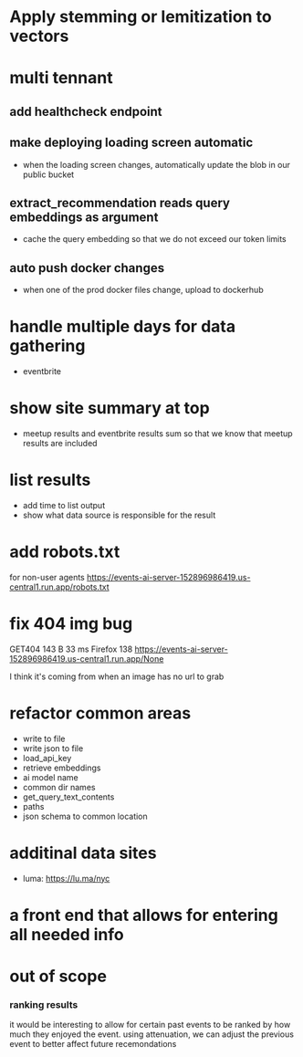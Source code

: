 # Apply stemming or lemitization to vectors

# multi tennant

## add healthcheck endpoint

## make deploying loading screen automatic
* when the loading screen changes, automatically update the blob in our public bucket

## extract_recommendation reads query embeddings as argument
* cache the query embedding so that we do not exceed our token limits

## auto push docker changes
* when one of the prod docker files change, upload to dockerhub

# handle multiple days for data gathering
* eventbrite

# show site summary at top
* meetup results and eventbrite results sum so that we know that meetup results are included
  
# list results
* add time to list output
* show what data source is responsible for the result

# add robots.txt

for non-user agents
https://events-ai-server-152896986419.us-central1.run.app/robots.txt


# fix 404 img bug

GET404 143 B 33 ms Firefox 138 https://events-ai-server-152896986419.us-central1.run.app/None

I think it's coming from when an image has no url to grab

# refactor common areas
* write to file
* write json to file
* load_api_key
* retrieve embeddings
* ai model name
* common dir names
* get_query_text_contents
* paths
* json schema to common location

# additinal data sites
* luma: https://lu.ma/nyc

# a front end that allows for entering all needed info

# out of scope
### ranking results
it would be interesting to allow for certain past events to be ranked by how much they enjoyed the event. using attenuation, we can adjust the previous event to better affect future recemondations 

